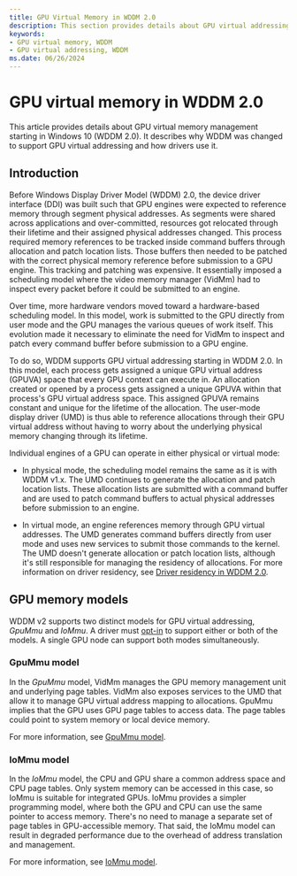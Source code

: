 ```yaml
---
title: GPU Virtual Memory in WDDM 2.0
description: This section provides details about GPU virtual addressing starting in WDDM 2.0.
keywords:
- GPU virtual memory, WDDM
- GPU virtual addressing, WDDM
ms.date: 06/26/2024
---
```


# GPU virtual memory in WDDM 2.0

This article provides details about GPU virtual memory management starting in Windows 10 (WDDM 2.0). It describes why WDDM was changed to support GPU virtual addressing and how drivers use it.

## Introduction

Before Windows Display Driver Model (WDDM) 2.0, the device driver interface (DDI) was built such that GPU engines were expected to reference memory through segment physical addresses. As segments were shared across applications and over-committed, resources got relocated through their lifetime and their assigned physical addresses changed. This process required memory references to be tracked inside command buffers through allocation and patch location lists. Those buffers then needed to be patched with the correct physical memory reference before submission to a GPU engine. This tracking and patching was expensive. It essentially imposed a scheduling model where the video memory manager (VidMm) had to inspect every packet before it could be submitted to an engine.

Over time, more hardware vendors moved toward a hardware-based scheduling model. In this model, work is submitted to the GPU directly from user mode and the GPU manages the various queues of work itself. This evolution made it necessary to eliminate the need for VidMm to inspect and patch every command buffer before submission to a GPU engine.

To do so, WDDM supports GPU virtual addressing starting in WDDM 2.0. In this model, each process gets assigned a unique GPU virtual address (GPUVA) space that every GPU context can execute in. An allocation created or opened by a process gets assigned a unique GPUVA within that process's GPU virtual address space. This assigned GPUVA remains constant and unique for the lifetime of the allocation. The user-mode display driver (UMD) is thus able to reference allocations through their GPU virtual address without having to worry about the underlying physical memory changing through its lifetime.

Individual engines of a GPU can operate in either physical or virtual mode:

* In physical mode, the scheduling model remains the same as it is with WDDM v1.x. The UMD continues to generate the allocation and patch location lists. These allocation lists are submitted with a command buffer and are used to patch command buffers to actual physical addresses before submission to an engine.

* In virtual mode, an engine references memory through GPU virtual addresses. The UMD generates command buffers directly from user mode and uses new services to submit those commands to the kernel. The UMD doesn't generate allocation or patch location lists, although it's still responsible for managing the residency of allocations. For more information on driver residency, see [Driver residency in WDDM 2.0](driver-residency-in-wddm-2-0.md).

## GPU memory models

WDDM v2 supports two distinct models for GPU virtual addressing, *GpuMmu* and *IoMmu*. A driver must [opt-in](/windows-hardware/drivers/ddi/d3dkmddi/ns-d3dkmddi-_dxgk_vidmmcaps) to support either or both of the models. A single GPU node can support both modes simultaneously.

### GpuMmu model

In the *GpuMmu* model, VidMm manages the GPU memory management unit and underlying page tables. VidMm also exposes services to the UMD that allow it to manage GPU virtual address mapping to allocations. GpuMmu implies that the GPU uses GPU page tables to access data. The page tables could point to system memory or local device memory.

For more information, see [GpuMmu model](gpummu-model.md).

### IoMmu model

In the *IoMmu* model, the CPU and GPU share a common address space and CPU page tables. Only system memory can be accessed in this case, so IoMmu is suitable for integrated GPUs. IoMmu provides a simpler programming model, where both the GPU and CPU can use the same pointer to access memory. There's no need to manage a separate set of page tables in GPU-accessible memory. That said, the IoMmu model can result in degraded performance due to the overhead of address translation and management.

For more information, see [IoMmu model](iommu-model.md).
